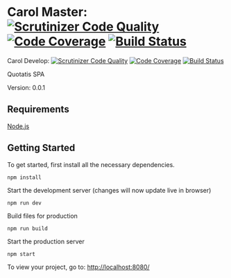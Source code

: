 # Carol Master: [![Scrutinizer Code Quality](https://scrutinizer-ci.com/g/Quotatis/carol/badges/quality-score.png?b=master&s=222575eb53a871d4c978a53173ea8ea59d97fc38)](https://scrutinizer-ci.com/g/Quotatis/carol/?branch=master) [![Code Coverage](https://scrutinizer-ci.com/g/Quotatis/carol/badges/coverage.png?b=master&s=2566a0a0516e5557828471b90a9d9d0fc82b109e)](https://scrutinizer-ci.com/g/Quotatis/carol/?branch=master) [![Build Status](https://scrutinizer-ci.com/g/Quotatis/carol/badges/build.png?b=master&s=01789016e19c33d0ca918911f2da3ff74543b40c)](https://scrutinizer-ci.com/g/Quotatis/carol/build-status/master)
Carol Develop: [![Scrutinizer Code Quality](https://scrutinizer-ci.com/g/Quotatis/carol/badges/quality-score.png?b=develop&s=222575eb53a871d4c978a53173ea8ea59d97fc38)](https://scrutinizer-ci.com/g/Quotatis/carol/?branch=develop) [![Code Coverage](https://scrutinizer-ci.com/g/Quotatis/carol/badges/coverage.png?b=develop&s=2566a0a0516e5557828471b90a9d9d0fc82b109e)](https://scrutinizer-ci.com/g/Quotatis/carol/?branch=develop) [![Build Status](https://scrutinizer-ci.com/g/Quotatis/carol/badges/build.png?b=develop&s=01789016e19c33d0ca918911f2da3ff74543b40c)](https://scrutinizer-ci.com/g/Quotatis/carol/build-status/develop)

Quotatis SPA

Version: 0.0.1

## Requirements
[Node.js](https://nodejs.org/)

## Getting Started

To get started, first install all the necessary dependencies.
```
npm install
```

Start the development server (changes will now update live in browser)
```
npm run dev
```

Build files for production
```
npm run build
```

Start the production server
```
npm start
```

To view your project, go to: [http://localhost:8080/](http://localhost:8080/)
